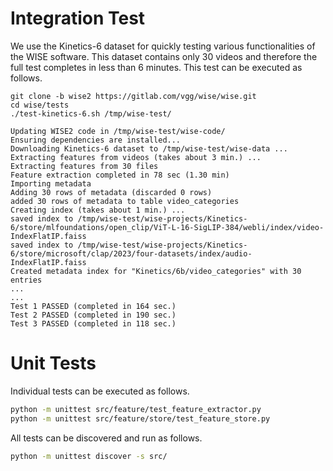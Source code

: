 # Integration Test

We use the Kinetics-6 dataset for quickly testing various
functionalities of the WISE software. This dataset contains only 30
videos and therefore the full test completes in less than 6
minutes. This test can be executed as follows.

```
git clone -b wise2 https://gitlab.com/vgg/wise/wise.git
cd wise/tests
./test-kinetics-6.sh /tmp/wise-test/

Updating WISE2 code in /tmp/wise-test/wise-code/
Ensuring dependencies are installed...
Downloading Kinetics-6 dataset to /tmp/wise-test/wise-data ...
Extracting features from videos (takes about 3 min.) ...
Extracting features from 30 files
Feature extraction completed in 78 sec (1.30 min)
Importing metadata
Adding 30 rows of metadata (discarded 0 rows)
added 30 rows of metadata to table video_categories
Creating index (takes about 1 min.) ...
saved index to /tmp/wise-test/wise-projects/Kinetics-6/store/mlfoundations/open_clip/ViT-L-16-SigLIP-384/webli/index/video-IndexFlatIP.faiss
saved index to /tmp/wise-test/wise-projects/Kinetics-6/store/microsoft/clap/2023/four-datasets/index/audio-IndexFlatIP.faiss
Created metadata index for "Kinetics/6b/video_categories" with 30 entries
...
...
Test 1 PASSED (completed in 164 sec.)
Test 2 PASSED (completed in 190 sec.)
Test 3 PASSED (completed in 118 sec.)
```

# Unit Tests

Individual tests can be executed as follows.

```bash
python -m unittest src/feature/test_feature_extractor.py
python -m unittest src/feature/store/test_feature_store.py
```

All tests can be discovered and run as follows.

```bash
python -m unittest discover -s src/
```
